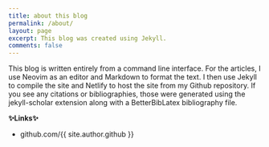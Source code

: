 ```yaml
---
title: about this blog
permalink: /about/
layout: page
excerpt: This blog was created using Jekyll.
comments: false
---
```


This blog is written entirely from a command line interface. For the articles, I use Neovim as an editor and Markdown to format the text.
I then use Jekyll to compile the site and Netlify to host the site from my Github repository.
If you see any citations or bibliographies, those were generated using the jekyll-scholar extension along with a BetterBibLatex bibliography file.

**✨Links✨**

- github.com/{{ site.author.github }}
